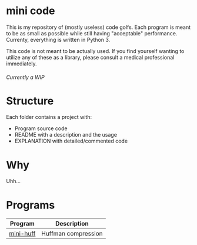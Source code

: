 
# mini code

This is my repository of (mostly useless) code golfs. Each program is meant to be as small as possible while still having "acceptable" performance. Currenty, everything is written in Python 3.

This code is not meant to be actually used. If you find yourself wanting to utilize any of these as a library, please consult a medical professional immediately.

###### Currently a WIP

# Structure

Each folder contains a project with:

 * Program source code
 * README with a description and the usage
 * EXPLANATION with detailed/commented code

# Why

Uhh...

# Programs

| Program           | Description                   |
| ----------------- | ----------------------------- |
| [mini-huff]       | Huffman compression           |

[mini-huff]: mini-huff/
